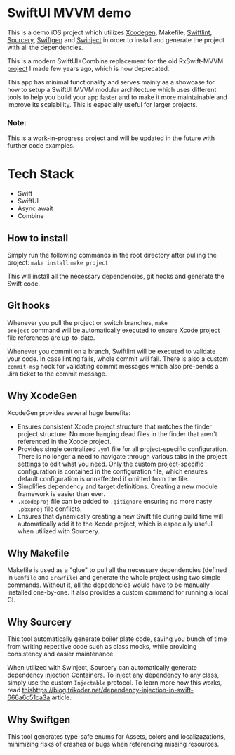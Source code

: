 # SwiftUI MVVM demo
This is a demo iOS project which utilizes [Xcodegen](https://github.com/yonaskolb/XcodeGen), Makefile, [Swiftlint](https://github.com/realm/SwiftLint), [Sourcery](https://github.com/krzysztofzablocki/Sourcery), [Swiftgen](https://github.com/SwiftGen/SwiftGen) and [Swinject](https://github.com/Swinject/Swinject) in order to install and generate the project with all the dependencies. 

This is a modern SwiftUI+Combine replacement for the old RxSwift-MVVM [project](https://github.com/dinocata/rxswift-mvvm-demo) I made few years ago, which is now deprecated.

This app has minimal functionality and serves mainly as a showcase for how to setup a SwiftUI MVVM modular architecture which uses different tools to help you build your app faster and to make it more maintainable and improve its scalability. This is especially useful for larger projects.

### Note:
This is a work-in-progress project and will be updated in the future with further code examples.

# Tech Stack
- Swift
- SwiftUI
- Async await
- Combine

## How to install
Simply run the following commands in the root directory after pulling the project:
<code>make install</code>
<code>make project</code>

This will install all the necessary dependencies, git hooks and generate the Swift code.

## Git hooks
Whenever you pull the project or switch branches, <code>make project</code> command will be automatically executed to ensure Xcode project file references are up-to-date.

Whenever you commit on a branch, Swiftlint will be executed to validate your code. In case linting fails, whole commit will fail.
There is also a custom <code>commit-msg</code> hook for validating commit messages which also pre-pends a Jira ticket to the commit message.

## Why XcodeGen
XcodeGen provides several huge benefits:
- Ensures consistent Xcode project structure that matches the finder project structure. No more hanging dead files in the finder that aren't referenced in the Xcode project.
- Provides single centralized <code>.yml</code> file for all project-specific configuration. There is no longer a need to navigate through various tabs in the project settings to edit what you need. 
Only the custom project-specific configuration is contained in the configuration file, which ensures default configuration is unnaffected if omitted from the file.
- Simplifies dependency and target definitions. Creating a new module framework is easier than ever.
- <code>.xcodeproj</code> file can be added to <code>.gitignore</code> ensuring no more nasty <code>.pbxproj</code> file conflicts.
- Ensures that dynamically creating a new Swift file during build time will automatically add it to the Xcode project, which is especially useful when utilized with Sourcery.

## Why Makefile
Makefile is used as a "glue" to pull all the necessary dependencies (defined in <code>Gemfile</code> and <code>Brewfile</code>) and generate the whole project using two simple commands. Without it, all the depedencies would have to be manually installed one-by-one.
It also provides a custom command for running a local CI.

## Why Sourcery
This tool automatically generate boiler plate code, saving you bunch of time from writing repetitive code such as class mocks, while providing consistency and easier maintenance.

When utilized with Swinject, Sourcery can automatically generate dependency injection Containers. To inject any dependency to any class, simply use the custom <code>Injectable</code> protocol. To learn more how this works, read [this](https://blog.trikoder.net/dependency-injection-in-swift-666a6c51ca3a)https://blog.trikoder.net/dependency-injection-in-swift-666a6c51ca3a article.

## Why Swiftgen
This tool generates type-safe enums for Assets, colors and localizazations, minimizing risks of crashes or bugs when referencing missing resources.
